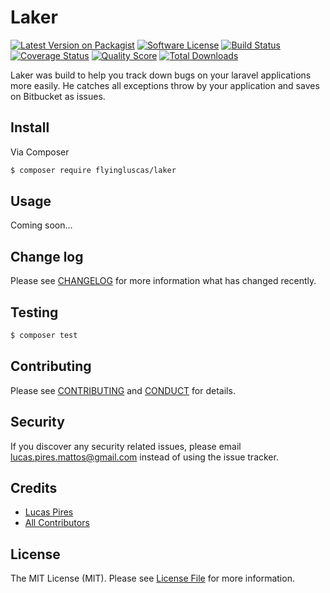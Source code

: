 # Laker

[![Latest Version on Packagist][ico-version]][link-packagist]
[![Software License][ico-license]](LICENSE.md)
[![Build Status][ico-travis]][link-travis]
[![Coverage Status][ico-scrutinizer]][link-scrutinizer]
[![Quality Score][ico-code-quality]][link-code-quality]
[![Total Downloads][ico-downloads]][link-downloads]

Laker was build to help you track down bugs on your laravel applications more easily.
He catches all exceptions throw by your application and saves on Bitbucket as issues.

## Install

Via Composer

``` bash
$ composer require flyingluscas/laker
```

## Usage

Coming soon...

## Change log

Please see [CHANGELOG](CHANGELOG.md) for more information what has changed recently.

## Testing

``` bash
$ composer test
```

## Contributing

Please see [CONTRIBUTING](CONTRIBUTING.md) and [CONDUCT](CONDUCT.md) for details.

## Security

If you discover any security related issues, please email lucas.pires.mattos@gmail.com instead of using the issue tracker.

## Credits

- [Lucas Pires][link-author]
- [All Contributors][link-contributors]

## License

The MIT License (MIT). Please see [License File](LICENSE.md) for more information.

[ico-version]: https://img.shields.io/packagist/v/flyingluscas/laker.svg?style=flat-square
[ico-license]: https://img.shields.io/badge/license-MIT-brightgreen.svg?style=flat-square
[ico-travis]: https://img.shields.io/travis/flyingluscas/laker/master.svg?style=flat-square
[ico-scrutinizer]: https://img.shields.io/scrutinizer/coverage/g/flyingluscas/laker.svg?style=flat-square
[ico-code-quality]: https://img.shields.io/scrutinizer/g/flyingluscas/laker.svg?style=flat-square
[ico-downloads]: https://img.shields.io/packagist/dt/flyingluscas/laker.svg?style=flat-square

[link-packagist]: https://packagist.org/packages/flyingluscas/laker
[link-travis]: https://travis-ci.org/flyingluscas/laker
[link-scrutinizer]: https://scrutinizer-ci.com/g/flyingluscas/laker/code-structure
[link-code-quality]: https://scrutinizer-ci.com/g/flyingluscas/laker
[link-downloads]: https://packagist.org/packages/flyingluscas/laker
[link-author]: https://github.com/flyingluscas
[link-contributors]: ../../contributors
